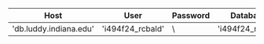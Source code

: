 | Host   | User   | Password   | Database   |
|--------|--------|------------|----------------
|'db.luddy.indiana.edu' | 'i494f24_rcbald' | \ | 'i494f24_rcbald'|